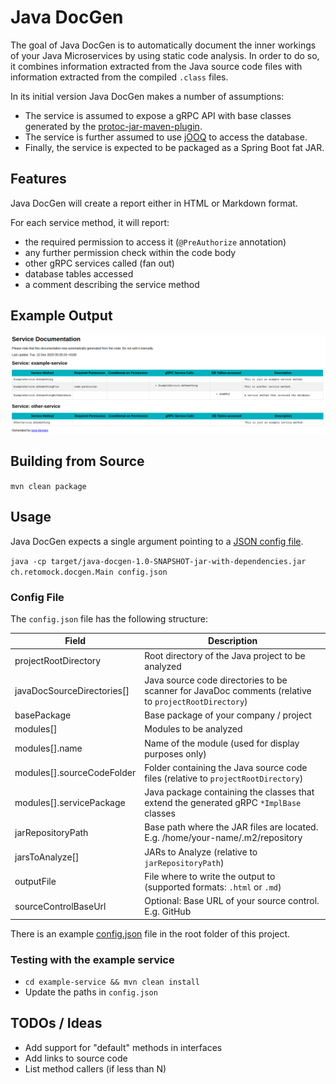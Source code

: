 # Java DocGen
The goal of Java DocGen is to automatically document the inner workings of your Java Microservices by using static code analysis.
In order to do so, it combines information extracted from the Java source code files with information extracted from the compiled `.class` files.

In its initial version Java DocGen makes a number of assumptions:
 
 - The service is assumed to expose a gRPC API with base classes generated by the [protoc-jar-maven-plugin](https://github.com/os72/protoc-jar-maven-plugin).
 - The service is further assumed to use [jOOQ](https://www.jooq.org/) to access the database.
 - Finally, the service is expected to be packaged as a Spring Boot fat JAR.
 
## Features
Java DocGen will create a report either in HTML or Markdown format.

For each service method, it will report:

 - the required permission to access it (`@PreAuthorize` annotation)
 - any further permission check within the code body
 - other gRPC services called (fan out)
 - database tables accessed
 - a comment describing the service method

## Example Output
![Example Output](Screenshot.png)

## Building from Source
`mvn clean package`

## Usage
Java DocGen expects a single argument pointing to a [JSON config file](#config-file).

`java -cp target/java-docgen-1.0-SNAPSHOT-jar-with-dependencies.jar ch.retomock.docgen.Main config.json`

### Config File
The `config.json` file has the following structure:

| Field | Description |
|-|-|
| projectRootDirectory | Root directory of the Java project to be analyzed |
| javaDocSourceDirectories[] | Java source code directories to be scanner for JavaDoc comments (relative to `projectRootDirectory`) |
| basePackage | Base package of your company / project |
| modules[] | Modules to be analyzed |
| modules[].name | Name of the module (used for display purposes only) |
| modules[].sourceCodeFolder | Folder containing the Java source code files (relative to `projectRootDirectory`) |
| modules[].servicePackage | Java package containing the classes that extend the generated gRPC `*ImplBase` classes |
| jarRepositoryPath | Base path where the JAR files are located. E.g. /home/your-name/.m2/repository |
| jarsToAnalyze[] | JARs to Analyze (relative to `jarRepositoryPath`) |
| outputFile | File where to write the output to (supported formats: `.html` or `.md`) |
| sourceControlBaseUrl | Optional: Base URL of your source control. E.g. GitHub |

There is an example [config.json](config.json) file in the root folder of this project.

### Testing with the example service
- `cd example-service && mvn clean install`
- Update the paths in `config.json`

## TODOs / Ideas
 - Add support for "default" methods in interfaces
 - Add links to source code
 - List method callers (if less than N)
 
